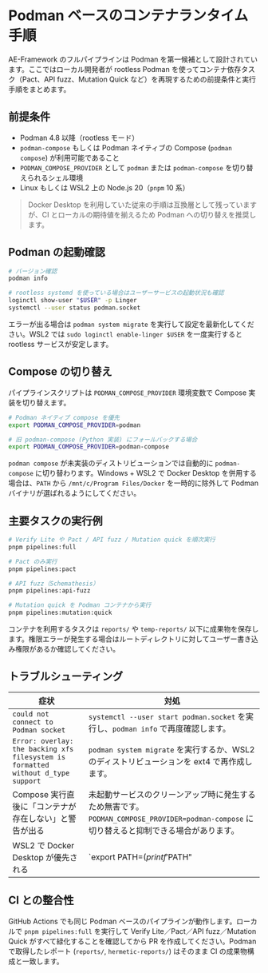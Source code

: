 # Podman ベースのコンテナランタイム手順

AE-Framework のフルパイプラインは Podman を第一候補として設計されています。ここではローカル開発者が rootless Podman を使ってコンテナ依存タスク（Pact、API fuzz、Mutation Quick など）を再現するための前提条件と実行手順をまとめます。

## 前提条件

- Podman 4.8 以降（rootless モード）
- `podman-compose` もしくは Podman ネイティブの Compose (`podman compose`) が利用可能であること
- `PODMAN_COMPOSE_PROVIDER` として `podman` または `podman-compose` を切り替えられるシェル環境
- Linux もしくは WSL2 上の Node.js 20（`pnpm` 10 系）

> Docker Desktop を利用していた従来の手順は互換層として残っていますが、CI とローカルの期待値を揃えるため Podman への切り替えを推奨します。

## Podman の起動確認

```bash
# バージョン確認
podman info

# rootless systemd を使っている場合はユーザーサービスの起動状況も確認
loginctl show-user "$USER" -p Linger
systemctl --user status podman.socket
```

エラーが出る場合は `podman system migrate` を実行して設定を最新化してください。WSL2 では `sudo loginctl enable-linger $USER` を一度実行すると rootless サービスが安定します。

## Compose の切り替え

パイプラインスクリプトは `PODMAN_COMPOSE_PROVIDER` 環境変数で Compose 実装を切り替えます。

```bash
# Podman ネイティブ compose を優先
export PODMAN_COMPOSE_PROVIDER=podman

# 旧 podman-compose (Python 実装) にフォールバックする場合
export PODMAN_COMPOSE_PROVIDER=podman-compose
```

`podman compose` が未実装のディストリビューションでは自動的に `podman-compose` に切り替わります。Windows + WSL2 で Docker Desktop を併用する場合は、`PATH` から `/mnt/c/Program Files/Docker` を一時的に除外して Podman バイナリが選ばれるようにしてください。

## 主要タスクの実行例

```bash
# Verify Lite や Pact / API fuzz / Mutation quick を順次実行
pnpm pipelines:full

# Pact のみ実行
pnpm pipelines:pact

# API fuzz（Schemathesis）
pnpm pipelines:api-fuzz

# Mutation quick を Podman コンテナから実行
pnpm pipelines:mutation:quick
```

コンテナを利用するタスクは `reports/` や `temp-reports/` 以下に成果物を保存します。権限エラーが発生する場合はルートディレクトリに対してユーザー書き込み権限があるか確認してください。

## トラブルシューティング

| 症状 | 対処 |
|------|------|
| `could not connect to Podman socket` | `systemctl --user start podman.socket` を実行し、`podman info` で再度確認します。 |
| `Error: overlay: the backing xfs filesystem is formatted without d_type support` | `podman system migrate` を実行するか、WSL2 のディストリビューションを ext4 で再作成します。 |
| Compose 実行直後に「コンテナが存在しない」と警告が出る | 未起動サービスのクリーンアップ時に発生するため無害です。`PODMAN_COMPOSE_PROVIDER=podman-compose` に切り替えると抑制できる場合があります。 |
| WSL2 で Docker Desktop が優先される | `export PATH=$(printf '%s' "$PATH" | tr ':' '\n' | grep -v '^/mnt/c/' | paste -sd: )` で一時的に Docker バイナリを除外します。 |

## CI との整合性

GitHub Actions でも同じ Podman ベースのパイプラインが動作します。ローカルで `pnpm pipelines:full` を実行して Verify Lite／Pact／API fuzz／Mutation Quick がすべて緑化することを確認してから PR を作成してください。Podman で取得したレポート (`reports/`, `hermetic-reports/`) はそのまま CI の成果物構成と一致します。
